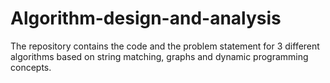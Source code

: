 # Algorithm-design-and-analysis
The repository contains the code and the problem statement for 3 different algorithms based on string matching, graphs and dynamic programming concepts.
